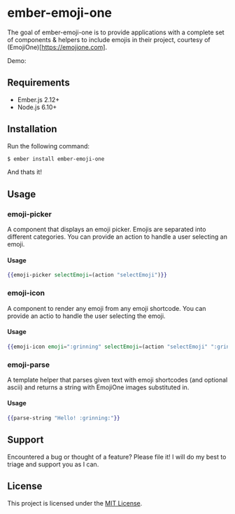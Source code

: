 ember-emoji-one
==============================================================================

The goal of ember-emoji-one is to provide applications with a complete set of
components & helpers to include emojis in their project, courtesy of
(EmojiOne)[https://emojione.com].

Demo: <link>


Requirements
------------

 - Ember.js 2.12+
 - Node.js 6.10+


Installation
------------

Run the following command:

```bash
$ ember install ember-emoji-one
```

And thats it!


Usage
-----

### emoji-picker

A component that displays an emoji picker. Emojis are separated into different categories. You can provide an action to handle a user selecting an emoji.

#### Usage

```hbs
{{emoji-picker selectEmoji=(action "selectEmoji")}}
```

### emoji-icon

A component to render any emoji from any emoji shortcode. You can provide an actio to handle the user selecting the emoji.

#### Usage

```hbs
{{emoji-icon emoji=":grinning" selectEmoji=(action "selectEmoji" ":grinning:")
```

### emoji-parse

A template helper that parses given text with emoji shortcodes (and optional ascii) and returns a string with EmojiOne images substituted in.

#### Usage

```hbs
{{parse-string "Hello! :grinning:"}}
```


Support
-------

Encountered a bug or thought of a feature? Please file it! I will do my best to
triage and support you as I can.


License
-------

This project is licensed under the [MIT License](LICENSE.md).
